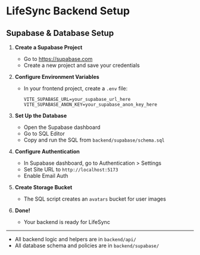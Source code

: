 # LifeSync Backend Setup

## Supabase & Database Setup

1. **Create a Supabase Project**
   - Go to https://supabase.com
   - Create a new project and save your credentials

2. **Configure Environment Variables**
   - In your frontend project, create a `.env` file:
     ```env
     VITE_SUPABASE_URL=your_supabase_url_here
     VITE_SUPABASE_ANON_KEY=your_supabase_anon_key_here
     ```

3. **Set Up the Database**
   - Open the Supabase dashboard
   - Go to SQL Editor
   - Copy and run the SQL from `backend/supabase/schema.sql`

4. **Configure Authentication**
   - In Supabase dashboard, go to Authentication > Settings
   - Set Site URL to `http://localhost:5173`
   - Enable Email Auth

5. **Create Storage Bucket**
   - The SQL script creates an `avatars` bucket for user images

6. **Done!**
   - Your backend is ready for LifeSync

---

- All backend logic and helpers are in `backend/api/`
- All database schema and policies are in `backend/supabase/`